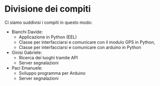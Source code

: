 # Divisione dei compiti
Ci siamo suddivisi i compiti in questo modo:
- Bianchi Davide:
  - Applicazione in Python (EEL)
  - Classe per interfacciarsi e comunicare con il modulo GPS in Python,
  - Classe per interfacciarsi e comunicare con arduino in Python
- Ginisi Gabriele:
  - Ricerca dei luoghi tramite API
  - Server segnalazioni
- Paci Emanuele:
  - Sviluppo programma per Arduino
  - Server segnalazioni
